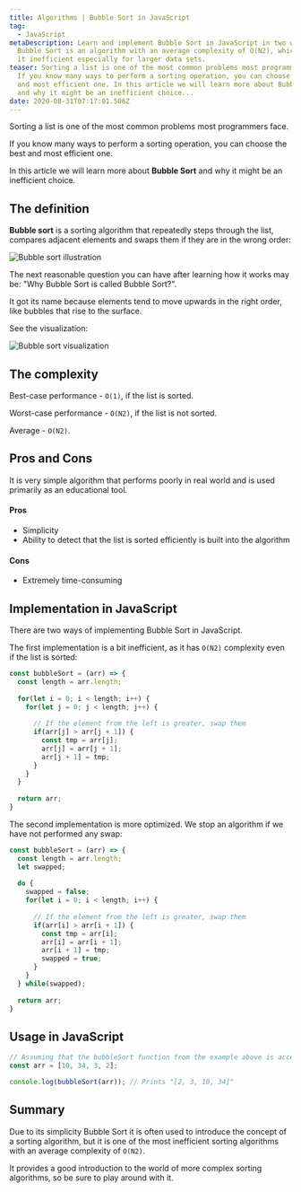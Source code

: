```yaml
---
title: Algorithms | Bubble Sort in JavaScript
tag:
  - JavaScript
metaDescription: Learn and implement Bubble Sort in JavaScript in two ways.
  Bubble Sort is an algorithm with an average complexity of O(N2), which makes
  it inefficient especially for larger data sets.
teaser: Sorting a list is one of the most common problems most programmers face.
  If you know many ways to perform a sorting operation, you can choose the best
  and most efficient one. In this article we will learn more about Bubble Sort
  and why it might be an inefficient choice...
date: 2020-08-31T07:17:01.506Z
---
```

Sorting a list is one of the most common problems most programmers face. 

If you know many ways to perform a sorting operation, you can choose the best and most efficient one. 

In this article we will learn more about **Bubble Sort** and why it might be an inefficient choice.

## The definition

**Bubble sort** is a sorting algorithm that repeatedly steps through the list, compares adjacent elements and swaps them if they are in the wrong order:

![Bubble sort illustration](/img/bubble-sort.gif "Bubble sort illustration")

The next reasonable question you can have after learning how it works may be: "Why Bubble Sort is called Bubble Sort?".

It got its name because elements tend to move upwards in the right order, like bubbles that rise to the surface.

See the visualization:

![Bubble sort visualization](/img/ezgif.com-gif-maker.gif "Bubble sort visualization")

## The complexity

Best-case performance - `O(1)`, if the list is sorted.

Worst-case performance - `O(N2)`, if the list is not sorted.

Average - `O(N2)`.

## Pros and Cons

It is very simple algorithm that performs poorly in real world and is used primarily as an educational tool.

#### Pros

* Simplicity
* Ability to detect that the list is sorted efficiently is built into the algorithm

#### Cons

* Extremely time-consuming

## Implementation in JavaScript

There are two ways of implementing Bubble Sort in JavaScript.

The first implementation is a bit inefficient, as it has `O(N2)` complexity even if the list is sorted:

```javascript
const bubbleSort = (arr) => {
  const length = arr.length;
  
  for(let i = 0; i < length; i++) {
    for(let j = 0; j < length; j++) {
      
      // If the element from the left is greater, swap them
      if(arr[j] > arr[j + 1]) {
        const tmp = arr[j];
        arr[j] = arr[j + 1];
        arr[j + 1] = tmp;
      }
    } 
  }
  
  return arr;
}
```

The second implementation is more optimized. We stop an algorithm if we have not performed any swap:

```javascript
const bubbleSort = (arr) => {
  const length = arr.length;
  let swapped;
  
  do {
    swapped = false;
    for(let i = 0; i < length; i++) {
      
      // If the element from the left is greater, swap them
      if(arr[i] > arr[i + 1]) {
        const tmp = arr[i];
        arr[i] = arr[i + 1];
        arr[i + 1] = tmp;
        swapped = true;
      }
    } 
  } while(swapped);
  
  return arr;
}
```

## Usage in JavaScript

```javascript
// Assuming that the bubbleSort function from the example above is accessible
const arr = [10, 34, 3, 2];

console.log(bubbleSort(arr)); // Prints "[2, 3, 10, 34]"
```

## Summary

Due to its simplicity Bubble Sort it is often used to introduce the concept of a sorting algorithm, but it is one of the most inefficient sorting algorithms with an average complexity of `O(N2)`. 

It provides a good introduction to the world of more complex sorting algorithms, so be sure to play around with it.